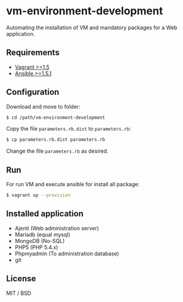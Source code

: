 vm-environment-development
==========================

Automating the installation of VM and mandatory packages for a Web application.

Requirements
------------

* [Vagrant >=1.5](docs/vagrant-install.md)
* [Ansible >=1.5.1](docs/ansible-install.md)

Configuration
-------------

Download and move to folder:

```bash
$ cd /path/vm-environment-development
```
Copy the file `parameters.rb.dist` to `parameters.rb`:

```bash
$ cp parameters.rb.dist parameters.rb
```
Change the file `parameters.rb` as desired.

Run
---

For run VM and execute ansible for install all package:

```bash
$ vagrant up --provision
```

Installed application
---------------------

* Ajenti (Web administration server)
* Mariadb (equal mysql)
* MongoDB (No-SQL)
* PHP5 (PHP 5.4.x)
* Phpmyadmin (To administration database)
* git

License
-------

MIT / BSD